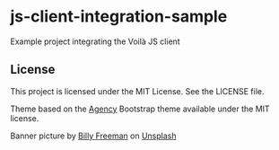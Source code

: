 # js-client-integration-sample
Example project integrating the Voilà JS client

## License

This project is licensed under the MIT License. See the LICENSE file.

Theme based on the [Agency](https://startbootstrap.com/theme/agency) Bootstrap theme available under the MIT license.

Banner picture by [Billy Freeman](https://unsplash.com/de/@billyfreeman?utm_source=unsplash&utm_medium=referral&utm_content=creditCopyText) on [Unsplash](https://unsplash.com/fr/photos/qQxWAnfhUA8?utm_source=unsplash&utm_medium=referral&utm_content=creditCopyText)
  